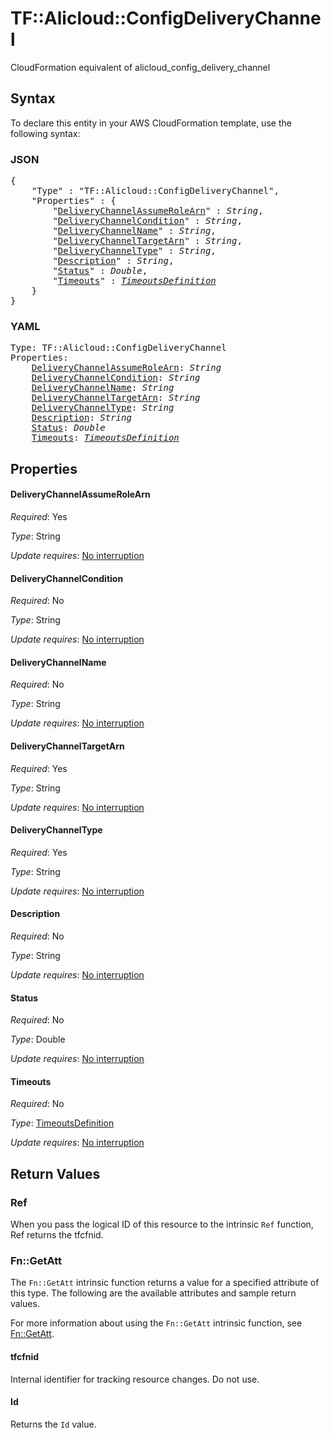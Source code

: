 # TF::Alicloud::ConfigDeliveryChannel

CloudFormation equivalent of alicloud_config_delivery_channel

## Syntax

To declare this entity in your AWS CloudFormation template, use the following syntax:

### JSON

<pre>
{
    "Type" : "TF::Alicloud::ConfigDeliveryChannel",
    "Properties" : {
        "<a href="#deliverychannelassumerolearn" title="DeliveryChannelAssumeRoleArn">DeliveryChannelAssumeRoleArn</a>" : <i>String</i>,
        "<a href="#deliverychannelcondition" title="DeliveryChannelCondition">DeliveryChannelCondition</a>" : <i>String</i>,
        "<a href="#deliverychannelname" title="DeliveryChannelName">DeliveryChannelName</a>" : <i>String</i>,
        "<a href="#deliverychanneltargetarn" title="DeliveryChannelTargetArn">DeliveryChannelTargetArn</a>" : <i>String</i>,
        "<a href="#deliverychanneltype" title="DeliveryChannelType">DeliveryChannelType</a>" : <i>String</i>,
        "<a href="#description" title="Description">Description</a>" : <i>String</i>,
        "<a href="#status" title="Status">Status</a>" : <i>Double</i>,
        "<a href="#timeouts" title="Timeouts">Timeouts</a>" : <i><a href="timeoutsdefinition.md">TimeoutsDefinition</a></i>
    }
}
</pre>

### YAML

<pre>
Type: TF::Alicloud::ConfigDeliveryChannel
Properties:
    <a href="#deliverychannelassumerolearn" title="DeliveryChannelAssumeRoleArn">DeliveryChannelAssumeRoleArn</a>: <i>String</i>
    <a href="#deliverychannelcondition" title="DeliveryChannelCondition">DeliveryChannelCondition</a>: <i>String</i>
    <a href="#deliverychannelname" title="DeliveryChannelName">DeliveryChannelName</a>: <i>String</i>
    <a href="#deliverychanneltargetarn" title="DeliveryChannelTargetArn">DeliveryChannelTargetArn</a>: <i>String</i>
    <a href="#deliverychanneltype" title="DeliveryChannelType">DeliveryChannelType</a>: <i>String</i>
    <a href="#description" title="Description">Description</a>: <i>String</i>
    <a href="#status" title="Status">Status</a>: <i>Double</i>
    <a href="#timeouts" title="Timeouts">Timeouts</a>: <i><a href="timeoutsdefinition.md">TimeoutsDefinition</a></i>
</pre>

## Properties

#### DeliveryChannelAssumeRoleArn

_Required_: Yes

_Type_: String

_Update requires_: [No interruption](https://docs.aws.amazon.com/AWSCloudFormation/latest/UserGuide/using-cfn-updating-stacks-update-behaviors.html#update-no-interrupt)

#### DeliveryChannelCondition

_Required_: No

_Type_: String

_Update requires_: [No interruption](https://docs.aws.amazon.com/AWSCloudFormation/latest/UserGuide/using-cfn-updating-stacks-update-behaviors.html#update-no-interrupt)

#### DeliveryChannelName

_Required_: No

_Type_: String

_Update requires_: [No interruption](https://docs.aws.amazon.com/AWSCloudFormation/latest/UserGuide/using-cfn-updating-stacks-update-behaviors.html#update-no-interrupt)

#### DeliveryChannelTargetArn

_Required_: Yes

_Type_: String

_Update requires_: [No interruption](https://docs.aws.amazon.com/AWSCloudFormation/latest/UserGuide/using-cfn-updating-stacks-update-behaviors.html#update-no-interrupt)

#### DeliveryChannelType

_Required_: Yes

_Type_: String

_Update requires_: [No interruption](https://docs.aws.amazon.com/AWSCloudFormation/latest/UserGuide/using-cfn-updating-stacks-update-behaviors.html#update-no-interrupt)

#### Description

_Required_: No

_Type_: String

_Update requires_: [No interruption](https://docs.aws.amazon.com/AWSCloudFormation/latest/UserGuide/using-cfn-updating-stacks-update-behaviors.html#update-no-interrupt)

#### Status

_Required_: No

_Type_: Double

_Update requires_: [No interruption](https://docs.aws.amazon.com/AWSCloudFormation/latest/UserGuide/using-cfn-updating-stacks-update-behaviors.html#update-no-interrupt)

#### Timeouts

_Required_: No

_Type_: <a href="timeoutsdefinition.md">TimeoutsDefinition</a>

_Update requires_: [No interruption](https://docs.aws.amazon.com/AWSCloudFormation/latest/UserGuide/using-cfn-updating-stacks-update-behaviors.html#update-no-interrupt)

## Return Values

### Ref

When you pass the logical ID of this resource to the intrinsic `Ref` function, Ref returns the tfcfnid.

### Fn::GetAtt

The `Fn::GetAtt` intrinsic function returns a value for a specified attribute of this type. The following are the available attributes and sample return values.

For more information about using the `Fn::GetAtt` intrinsic function, see [Fn::GetAtt](https://docs.aws.amazon.com/AWSCloudFormation/latest/UserGuide/intrinsic-function-reference-getatt.html).

#### tfcfnid

Internal identifier for tracking resource changes. Do not use.

#### Id

Returns the <code>Id</code> value.

